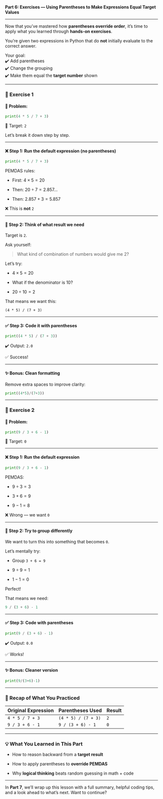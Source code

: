 **Part 6: Exercises — Using Parentheses to Make Expressions Equal Target Values**

---

Now that you’ve mastered how **parentheses override order**, it’s time to apply what you learned through **hands-on exercises**.

You’re given two expressions in Python that do **not** initially evaluate to the correct answer.

Your goal:  
✔️ Add parentheses  
✔️ Change the grouping  
✔️ Make them equal the **target number** shown

---

### 🧪 Exercise 1

#### 🧾 Problem:

```python
print(4 * 5 / 7 + 3)
```

🎯 Target: `2`

Let’s break it down step by step.

---

#### ❌ Step 1: Run the default expression (no parentheses)

```python
print(4 * 5 / 7 + 3)
```

PEMDAS rules:

- First: $4 \times 5 = 20$
    
- Then: $20 \div 7 = 2.857...$
    
- Then: $2.857 + 3 = 5.857$
    

❌ This is **not** `2`

---

#### 🧠 Step 2: Think of what result we need

Target is `2`.

Ask yourself:

> What kind of combination of numbers would give me 2?

Let’s try:

- $4 \times 5 = 20$
    
- What if the denominator is 10?
    
- $20 \div 10 = 2$
    

That means we want this:

```plaintext
(4 * 5) / (7 + 3)
```

---

#### ✅ Step 3: Code it with parentheses

```python
print((4 * 5) / (7 + 3))
```

✔️ Output: `2.0`

✅ Success!

---

#### ✨ Bonus: Clean formatting

Remove extra spaces to improve clarity:

```python
print((4*5)/(7+3))
```

---

### 🧪 Exercise 2

#### 🧾 Problem:

```python
print(9 / 3 + 6 - 1)
```

🎯 Target: `0`

---

#### ❌ Step 1: Run the default expression

```python
print(9 / 3 + 6 - 1)
```

PEMDAS:

- $9 \div 3 = 3$
    
- $3 + 6 = 9$
    
- $9 - 1 = 8$
    

❌ Wrong — we want `0`

---

#### 🧠 Step 2: Try to group differently

We want to turn this into something that becomes `0`.

Let’s mentally try:

- Group `3 + 6 = 9`
    
- $9 \div 9 = 1$
    
- $1 - 1 = 0$
    

Perfect!

That means we need:

```python
9 / (3 + 6) - 1
```

---

#### ✅ Step 3: Code with parentheses

```python
print(9 / (3 + 6) - 1)
```

✔️ Output: `0.0`

✅ Works!

---

#### ✨ Bonus: Cleaner version

```python
print(9/(3+6)-1)
```

---

### 🧠 Recap of What You Practiced

|Original Expression|Parentheses Used|Result|
|---|---|---|
|`4 * 5 / 7 + 3`|`(4 * 5) / (7 + 3)`|`2`|
|`9 / 3 + 6 - 1`|`9 / (3 + 6) - 1`|`0`|

---

### 💡 What You Learned in This Part

- How to reason backward from a **target result**
    
- How to apply parentheses to **override PEMDAS**
    
- Why **logical thinking** beats random guessing in math + code
    

---

In **Part 7**, we’ll wrap up this lesson with a full summary, helpful coding tips, and a look ahead to what’s next. Want to continue?